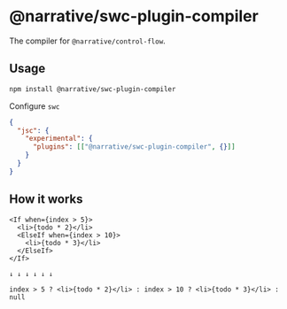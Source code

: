 # @narrative/swc-plugin-compiler

The compiler for `@narrative/control-flow`.

## Usage

```bash
npm install @narrative/swc-plugin-compiler
```

Configure `swc`

```json
{
  "jsc": {
    "experimental": {
      "plugins": [["@narrative/swc-plugin-compiler", {}]]
    }
  }
}
```

## How it works

```tsx
<If when={index > 5}>
  <li>{todo * 2}</li>
  <ElseIf when={index > 10}>
    <li>{todo * 3}</li>
  </ElseIf>
</If>

↓ ↓ ↓ ↓ ↓ ↓

index > 5 ? <li>{todo * 2}</li> : index > 10 ? <li>{todo * 3}</li> : null
```
